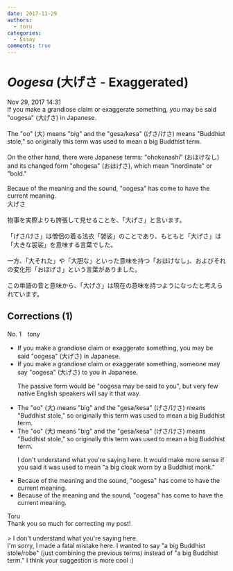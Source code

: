 ```yaml
---
date: 2017-11-29
authors:
  - toru
categories:
  - Essay
comments: true
---
```


# <strong><em>Oogesa</strong></em> (大げさ - Exaggerated)
<div class="date">Nov 29, 2017 14:31</div>
<div id="post"><div id="body_show_ori">
If you make a grandiose claim or exaggerate something, you may be said "oogesa" (大げさ) in Japanese.<br/><br/>The "oo" (大) means "big" and the "gesa/kesa" (げさ/けさ) means "Buddhist stole," so originally this term was used to mean a big Buddhist term.<br/><br/>On the other hand, there were Japanese terms: "ohokenashi" (おほけなし) and its changed form "ohogesa" (おほげさ), which mean "inordinate" or "bold."<br/><br/>Becaue of the meaning and the sound, "oogesa" has come to have the current meaning.
</div></div>

<!-- more -->

<div id="post_ja"><div id="body_show_mo">
大げさ<br/><br/>物事を実際よりも誇張して見せることを、「大げさ」と言います。<br/><br/>「げさ/けさ」は僧侶の着る法衣「袈裟」のことであり、もともと「大げさ」は「大きな袈裟」を意味する言葉でした。<br/><br/>一方、「大それた」や「大胆な」といった意味を持つ「おほけなし」、およびそれの変化形「おほげさ」という言葉がありました。<br/><br/>この単語の音と意味から、「大げさ」は現在の意味を持つようになったと考えられています。
</div></div>

## Corrections (1)
<div id="block"><div class="first_name"> No. 1　<span class="just_name">tony</span></div><div id="block2">
<ul class="correction_field">
<li class="incorrect">If you make a grandiose claim or exaggerate something, you may be said "oogesa" (大げさ) in Japanese.</li>
<li class="corrected correct">
If you make a grandiose claim or exaggerate something, <span class="f_red">someone may say</span> "oogesa" (大げさ) <span class="f_red">to you</span> in Japanese.
<p class="correction_comment">The passive form would be "oogesa may be said to you", but very few native English speakers will say it that way.</p>
</li>
</ul>
<ul class="correction_field">
<li class="incorrect">The "oo" (大) means "big" and the "gesa/kesa" (げさ/けさ) means "Buddhist stole," so originally this term was used to mean a big Buddhist term.</li>
<li class="corrected correct">
The "oo" (大) means "big" and the "gesa/kesa" (げさ/けさ) means "Buddhist stole," so originally this term was used to mean <span class="f_red">a big Buddhist term</span>.
<p class="correction_comment">I don't understand what you're saying here. It would make more sense if you said it was used to mean "a big cloak worn by a Buddhist monk."</p>
</li>
</ul>
<ul class="correction_field">
<li class="incorrect">Becaue of the meaning and the sound, "oogesa" has come to have the current meaning.</li>
<li class="corrected correct">
Becau<span class="f_red">s</span>e of the meaning and the sound, "oogesa" has come to have the current meaning.
</li>
</ul>
</div><div class="name"><span class="just_name">Toru</span><br>
Thank you so much for correcting my post! <br/><br/>&gt; I don't understand what you're saying here. <br/>I'm sorry, I made a fatal mistake here. I wanted to say "a big Buddhist stole/robe" (just combining the previous terms) instead of "a big Buddhist term." I think your suggestion is more cool :)
</div>
</div>
